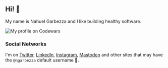 ## Hi! 👋

My name is Nahuel Garbezza and I like building healthy software. 

![My profile on Codewars](https://www.codewars.com/users/ngarbezza/badges/small)

### Social Networks

I'm on [Twitter](https://twitter.com/ngarbezza), [LinkedIn](https://www.linkedin.com/in/nahuelgarbezza/), [Instagram](https://www.instagram.com/ngarbezza/), <a rel="me" href="https://ruby.social/@ngarbezza">Mastodon</a> and other sites that may have the `@ngarbezza` default username 😬.

<!--
**ngarbezza/ngarbezza** is a ✨ _special_ ✨ repository because its `README.md` (this file) appears on your GitHub profile.

Here are some ideas to get you started:

- 🔭 I’m currently working on ...
- 🌱 I’m currently learning ...
- 👯 I’m looking to collaborate on ...
- 🤔 I’m looking for help with ...
- 💬 Ask me about ...
- 📫 How to reach me: ...
- 😄 Pronouns: ...
- ⚡ Fun fact: ...
-->
